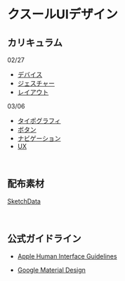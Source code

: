 # クスールUIデザイン

## カリキュラム

02/27

* [デバイス](docs/01_Device.md)
* [ジェスチャー](docs/02_Gesture.md)
* [レイアウト](docs/03_Layout.md)


03/06

* [タイポグラフィ](docs/05_Typography.md)
* [ボタン](docs/04_Button.md)
* [ナビゲーション](docs/06_Navigation.md)
* [UX](docs/07_UX.md)

&nbsp;
&nbsp;




## 配布素材
[SketchData](sketch/rcu_design.zip)

&nbsp;
&nbsp;

## 公式ガイドライン


* [Apple Human Interface Guidelines
](https://developer.apple.com/design/human-interface-guidelines/)

* [Google Material Design](https://material.io/design/)


&nbsp;



